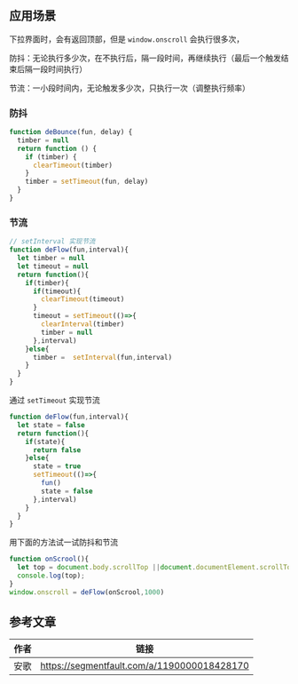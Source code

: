 ## 应用场景

下拉界面时，会有返回顶部，但是 `window.onscroll` 会执行很多次，

防抖：无论执行多少次，在不执行后，隔一段时间，再继续执行（最后一个触发结束后隔一段时间执行）

节流：一小段时间内，无论触发多少次，只执行一次（调整执行频率）

### 防抖

```js
function deBounce(fun, delay) {
  timber = null
  return function () {
    if (timber) {
      clearTimeout(timber)
    }
    timber = setTimeout(fun, delay)
  }
}
```

### 节流

```js
// setInterval 实现节流
function deFlow(fun,interval){
  let timber = null
  let timeout = null
  return function(){
    if(timber){
      if(timeout){
        clearTimeout(timeout)
      }
      timeout = setTimeout(()=>{
        clearInterval(timber)
        timber = null
      },interval)
    }else{
      timber =  setInterval(fun,interval)
    }
  }
}
```

通过 `setTimeout` 实现节流

```js
function deFlow(fun,interval){
  let state = false
  return function(){
    if(state){
      return false
    }else{
      state = true
      setTimeout(()=>{
        fun()
        state = false
      },interval)
    }
  }
}
```

用下面的方法试一试防抖和节流

```js
function onScrool(){
  let top = document.body.scrollTop ||document.documentElement.scrollTop
  console.log(top);
}
window.onscroll = deFlow(onScrool,1000) 
```



## 参考文章

| 作者 | 链接                                        |
| ---- | ------------------------------------------- |
| 安歌 | https://segmentfault.com/a/1190000018428170 |

